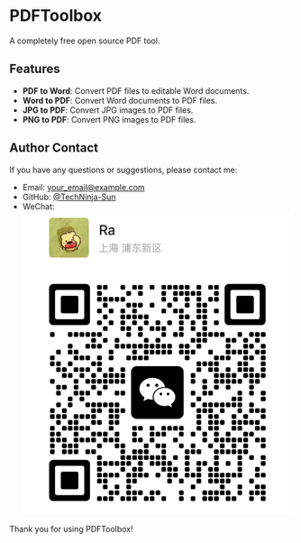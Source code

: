 # PDFToolbox

A completely free open source PDF tool.

## Features

- **PDF to Word**: Convert PDF files to editable Word documents.
- **Word to PDF**: Convert Word documents to PDF files.
- **JPG to PDF**: Convert JPG images to PDF files.
- **PNG to PDF**: Convert PNG images to PDF files.

## Author Contact

If you have any questions or suggestions, please contact me:

- Email: your_email@example.com
- GitHub: [@TechNinja-Sun](https://github.com/TechNinja-Sun/PDFToolbox)
- WeChat: ![WeChat QR Code](./WeChat.jpg)

Thank you for using PDFToolbox!
